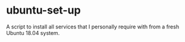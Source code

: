 # ubuntu-set-up
A script to install all services that I personally require with from a fresh Ubuntu 18.04 system.
